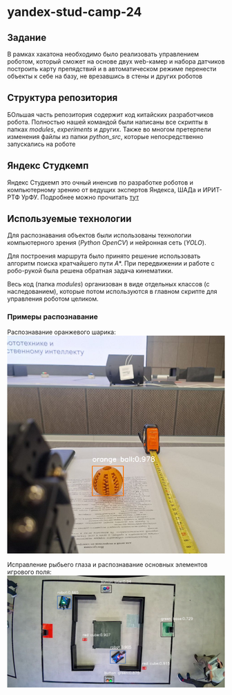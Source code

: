 # yandex-stud-camp-24

## Задание
В рамках хакатона необходимо было реализовать управлением роботом, который сможет на основе двух web-камер и набора датчиков построить карту препядствий и в автоматическом режиме перенести объекты к себе на базу, не врезавшись в стены и других роботов

## Структура репозитория
БОльшая часть репозитория содержит код китайских разработчиков робота. Полностью нашей командой были написаны все скрипты в папках *modules*, *experiments* и других. Также во многом претерпели изменения файлы из папки *python_src*, которые непосредственно запускались на роботе


## Яндекс Студкемп
Яндекс Студкемп это очный иненсив по разработке роботов и компьютерному зрению от ведущих экспертов Яндекса, ШАДа и ИРИТ-РТФ УрФУ. Подробнее можно прочитать [тут](https://education.yandex.ru/studcamp-urfu)

## Используемые технологии
Для распознавания объектов были использованы технологии компьютерного зрения (*Python OpenCV*) и нейронная сеть (*YOLO*).

Для построения маршрута было принято решение использовать алгоритм поиска кратчайшего пути *A**. При передвижении и работе с робо-рукой была решена обратная задача кинематики.

Весь код (папка *modules*) организован в виде отдельных классов (с наследованием), которые потом используются в главном скрипте для управления роботом целиком.


### Примеры распознавание
Распознавание оранжевого шарика:
![image from camera](images/detected_orange_ball.png "Распознавание оранжевого шарика")

Исправление рыбьего глаза и распознавание основных элементов игрового поля:
![image from camera](images/detected_top_cam.png "Исправление рыбьего глаза и распознавание основных элементов игрового поля")
